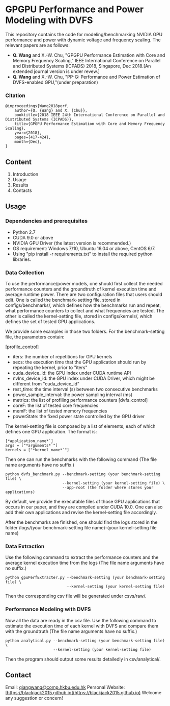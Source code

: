 # GPGPU Performance and Power Modeling with DVFS

This repository contains the code for modeling/benchmarking NVIDIA GPU performance and power with dynamic voltage and frequency scaling. The relevant papers are as follows:
+ **Q. Wang** and X.-W. Chu, "GPGPU Performance Estimation with Core and Memory Frequency Scaling," IEEE International Conference on Parallel and Distributed Systems (ICPADS) 2018, Singapore, Dec 2018.[An extended journal version is under revew.]
+ **Q. Wang** and X.-W. Chu, "PP-G: Performance and Power Estimation of DVFS-enabled GPU,"(under preparation)

### Citation
```
@inproceedings{Wang2018perf, 
    author={Q. {Wang} and X. {Chu}}, 
    booktitle={2018 IEEE 24th International Conference on Parallel and Distributed Systems (ICPADS)}, 
    title={GPGPU Performance Estimation with Core and Memory Frequency Scaling}, 
    year={2018}, 
    pages={417-424}, 
    month={Dec},
}
```

## Content
1. Introduction
2. Usage
3. Results
4. Contacts

## Usage
### Dependencies and prerequisites
+ Python 2.7
+ CUDA 9.0 or above
+ NVIDIA GPU Driver (the latest version is recommended.)
+ OS requirement: Windows 7/10, Ubuntu 16.04 or above, CentOS 6/7.
+ Using "pip install -r requirements.txt" to install the required python libraries.

### Data Collection
To use the performance/power models, one should first collect the needed performance counters and the groundtruth of kernel execution time and average runtime power. There are two configuration files that users should edit. One is called the benchmark-setting file, stored in configs/benchmarks/, which defines how the benchmarks run and repeat, what performance counters to collect and what frequencies are tested. The other is called the kernel-setting file, stored in configs/kernels/, which defines the set of tested GPU applications.

We provide some examples in those two folders. For the benchmark-setting file, the parameters contain:

\[profile_control\]
+ iters: the number of repetitions for GPU kernels 
+ secs: the execution time that the GPU application should run by repeating the kernel, prior to "iters"
+ cuda_device_id: the GPU index under CUDA runtime API
+ nvIns_device_id: the GPU index under CUDA Driver, which might be different from "cuda_device_id"
+ rest_time: the time interval (s) between two consecutive benchmarks
+ power_sample_interval: the power sampling interval (ms)
+ metrics: the list of profiling performance counters
\[dvfs_control\]
+ coreF: the list of tested core frequencies
+ memF: the list of tested memory frequencies
+ powerState: the fixed power state controlled by the GPU driver 

The kernel-setting file is composed by a list of elements, each of which defines one GPU application. The format is:
```
[*application_name*`]
args = ["*arguments*`"]
kernels = ["*kernel_name*`"]
```

Then one can run the benchmarks with the following command (The file name arguments have no suffix.)
```
python dvfs_benchmark.py --benchmark-setting (your benchmark-setting file) \
                         --kernel-setting (your kernel-setting file) \
                         --app-root (the folder where stores your applications)
```

By default, we provide the executable files of those GPU applications that occurs in our paper, and they are compiled under CUDA 10.0. One can also add their own applications and revise the kernel-setting file accordingly. 

After the benchmarks are finished, one should find the logs stored in the folder /logs/(your benchmark-setting file name)-(your kernel-setting file name)

### Data Extraction
Use the following command to extract the performance counters and the average kernel execution time from the logs (The file name arguments have no suffix.)
```
python gpuPerfExtracter.py --benchmark-setting (your benchmark-setting file) \
                           --kernel-setting (your kernel-setting file) 
```
Then the corresponding csv file will be generated under csvs/raw/.

### Performance Modeling with DVFS
Now all the data are ready in the csv file. Use the following command to estimate the execution time of each kernel with DVFS and compare them with the groundtruth (The file name arguments have no suffix.)
```
python analytical.py --benchmark-setting (your benchmark-setting file) \
                     --kernel-setting (your kernel-setting file)
```
Then the program should output some results detailedly in csv/analytical/.

## Contact
Email: [qiangwang@comp.hkbu.edu.hk](mainto:qiangwang@comp.hkbu.edu.hk)
Personal Website: [https://blackjack2015.github.io](https://blackjack2015.github.io)
Welcome any suggestion or concern!
